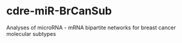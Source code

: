 # cdre-miR-BrCanSub
Analyses of microRNA - mRNA bipartite networks for breast cancer molecular subtypes
